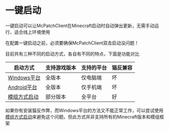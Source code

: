 # 一键启动

一键启动可以让McPatchClient在Minecraft启动时自动弹出更新，无需手动运行，适合线上环境使用

在配置一键启动之前，必须要确保McPatchClient双击启动没问题！

目前共有三种不同的启动方式，各自有不同的特点，下面是功能对比

| 启动方式                                        | 支持游戏版本 | 支持的平台 | 猫反兼容 |
| ----------------------------------------------- | ------------ | ---------- | -------- |
| [Windows平台](tutorial-autostart-windows.md)    | 全版本       | 仅电脑端   | 坏       |
| [Android平台](tutorial-autostart-android.md)    | 全版本       | 仅手机端   | 坏       |
| [模组方式启动](tutorial-autostart-modclient.md) | 部分版本     | 全平台     | 好       |

如果你有安装猫反作弊，而Windows平台的方法又不能正常工作，可以尝试使用[模组方式启动](tutorial-autostart-modclient.md)来避免这个问题。但此方式并非支持所有的Minecraft版本和模组框架
